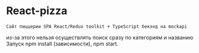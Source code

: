 # React-pizza
	Сайт пиццерии SPA React/Redux toolkit + TypeScript бекэнд на mockapi 
из-за этого нельзя осуществлять поиск сразу по категориям и названию
Запуск npm install (зависимости), npm start.
